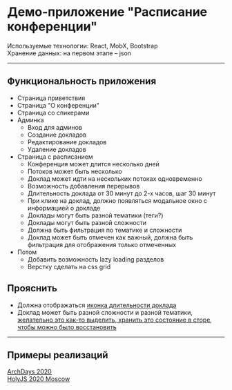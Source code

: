 # Демо-приложение "Расписание конференции"

Используемые технологии: React, MobX, Bootstrap  
Хранение данных: на первом этапе – json

----
## Функциональность приложения

+ Страница приветствия
+ Страница "О конференции"
+ Страница со спикерами
+ Админка
    + Вход для админов
    + Создание докладов
    + Редактирование докладов
    + Удаление докладов
+ Страница с расписанием
    + Конференция может длится несколько дней
    + Потоков может быть несколько
    + Доклад может идти на нескольких потоках одновременно
    + Возможность добавления перерывов
    + Длительность доклада от 30 минут до 2-х часов, шаг 30 минут
    + При клике на доклад, должно появляться модальное окно с информацией о докладе
    + Доклады могут быть разной тематики (теги?)
    + Доклады могут быть разной сложности
    + Должна быть фильтрация по тематике и сложности
    + Доклад может быть отмечен как важный, должна быть фильтрация для отображения только отмеченных
+ Потом
    + Добавить возможность lazy loading разделов
    + Верстку сделать на css grid

## Прояснить
+ Должна отображаться <u>иконка длительности доклада</u>
+ Доклад может быть разной сложности и разной тематики, <u>желательно это как-то выделить, хранить это состояние в сторе, чтобы можно было восстановить </u>
----
## Примеры реализаций
[ArchDays 2020](https://2020.archdays.ru/program/)  
[HolyJS 2020 Moscow](https://holyjs-moscow.ru/2020/msk/schedule/)
